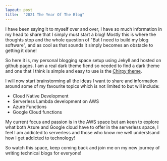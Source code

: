 ```yaml
---
layout: post
title:  "2021 The Year Of The Blog"
---
```


I have been saying it to myself over and over, I have so much information in my head to share that I simply must start a blog!  Mostly this is where the thoughts stop and the whole question of "But I need to build my blog software", and as cool as that sounds it simply becomes an obstacle to getting it done!  

So here it is, my personal blogging space setup using Jekyll and hosted on github pages.  I am a real dark theme fiend so needed to find a dark theme and one that I think is simple and easy to use is the [Chirpy theme](https://github.com/cotes2020/jekyll-theme-chirpy). 

I will now start brainstorming all the ideas I want to share and information around some of my favourite topics which is not limited to but will include:

- Cloud Native Development
- Serverless Lambda development on AWS
- Azure Functions
- Google Cloud functions

My current focus and passion is in the AWS space but am keen to explore what both Azure and Google cloud have to offer in the serverless space, I feel I am addicted to serverless and those who know me well understsand how I get addicted to technology!

So watch this space, keep coming back and join me on my new journey of writing technical blogs for everyone!
